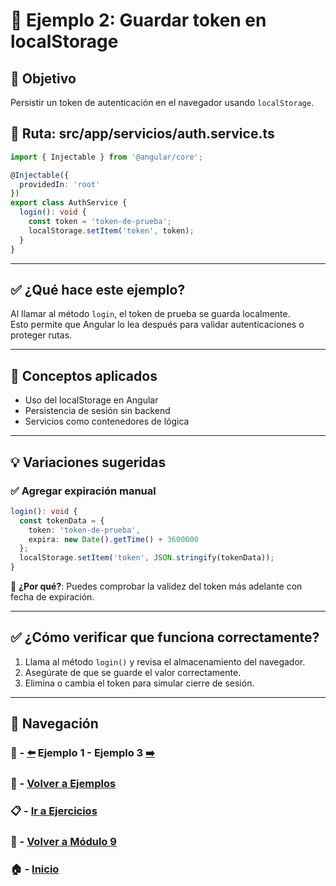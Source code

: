 # 🧪 Ejemplo 2: Guardar token en localStorage

## 🎯 Objetivo
Persistir un token de autenticación en el navegador usando `localStorage`.

## 📁 Ruta: src/app/servicios/auth.service.ts
```ts
import { Injectable } from '@angular/core';

@Injectable({
  providedIn: 'root'
})
export class AuthService {
  login(): void {
    const token = 'token-de-prueba';
    localStorage.setItem('token', token);
  }
}
```

---

## ✅ ¿Qué hace este ejemplo?
Al llamar al método `login`, el token de prueba se guarda localmente.  
Esto permite que Angular lo lea después para validar autenticaciones o proteger rutas.

---

## 🧠 Conceptos aplicados

- Uso del localStorage en Angular
- Persistencia de sesión sin backend
- Servicios como contenedores de lógica

---

## 💡 Variaciones sugeridas

### ✅ Agregar expiración manual

```ts
login(): void {
  const tokenData = {
    token: 'token-de-prueba',
    expira: new Date().getTime() + 3600000
  };
  localStorage.setItem('token', JSON.stringify(tokenData));
}
```

📌 **¿Por qué?**: Puedes comprobar la validez del token más adelante con fecha de expiración.

---

## ✅ ¿Cómo verificar que funciona correctamente?

1. Llama al método `login()` y revisa el almacenamiento del navegador.
2. Asegúrate de que se guarde el valor correctamente.
3. Elimina o cambia el token para simular cierre de sesión.

---

## 🔁 Navegación
### 🧪 - [⬅️](./Ejemplo_1.md) Ejemplo 1 - Ejemplo 3 [➡️](./Ejemplo_3.md)
### 🧪 - [Volver a Ejemplos](../README.md)
### 📋 - [Ir a Ejercicios](../../Ejercicios/README.md)
### 📘 - [Volver a Módulo 9](../../Modulo_9.md)
### 🏠 - [Inicio](../../../README.md)


